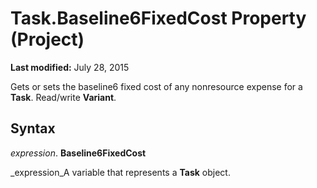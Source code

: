 
# Task.Baseline6FixedCost Property (Project)

 **Last modified:** July 28, 2015

Gets or sets the baseline6 fixed cost of any nonresource expense for a  **Task**. Read/write  **Variant**.

## Syntax

 _expression_. **Baseline6FixedCost**

 _expression_A variable that represents a  **Task** object.

